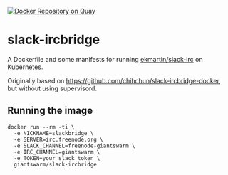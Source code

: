 [![Docker Repository on Quay](https://quay.io/repository/giantswarm/slack-ircbridge/status "Docker Repository on Quay")](https://quay.io/repository/giantswarm/slack-ircbridge)

# slack-ircbridge

A Dockerfile and some manifests for running [ekmartin/slack-irc](https://github.com/ekmartin/slack-irc) on Kubernetes.

Originally based on https://github.com/chihchun/slack-ircbridge-docker, but without using supervisord.

## Running the image

```
docker run --rm -ti \
  -e NICKNAME=slackbridge \
  -e SERVER=irc.freenode.org \
  -e SLACK_CHANNEL=freenode-giantswarm \
  -e IRC_CHANNEL=giantswarm \
  -e TOKEN=your_slack_token \
  giantswarm/slack-ircbridge
```
